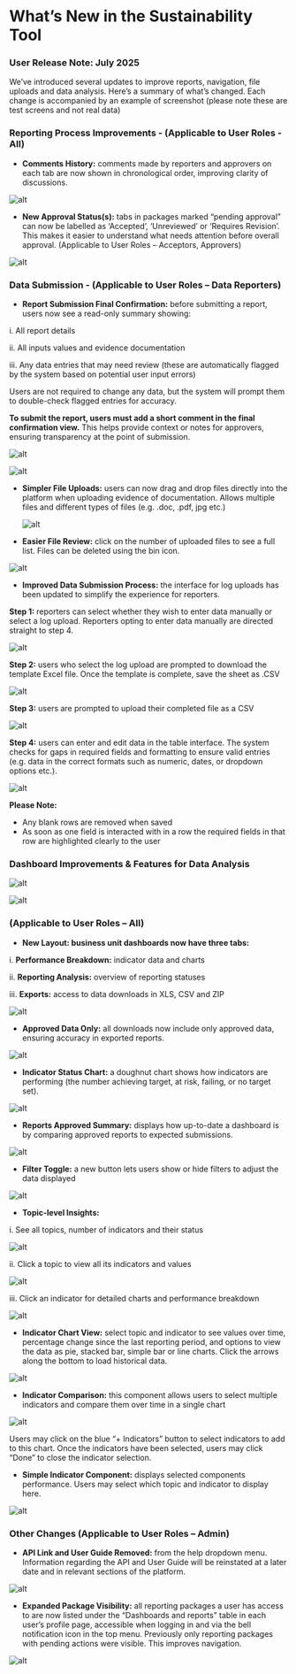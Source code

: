 # What’s New in the Sustainability Tool

### User Release Note: July 2025

We’ve introduced several updates to improve reports, navigation, file uploads and data analysis. Here’s a summary of what’s changed. Each change is accompanied by an example of screenshot (please note these are test screens and not real data)

### Reporting Process Improvements - (Applicable to User Roles - All)

- **Comments History:** comments made by reporters and approvers on each tab are now shown in chronological order, improving clarity of discussions.

![alt](/Release%20Notes/Images/Picture1.1.png)

- **New Approval Status(s):** tabs in packages marked “pending approval” can now be labelled as ‘Accepted’, ‘Unreviewed’ or ‘Requires Revision’. This makes it easier to understand what needs attention before overall approval.
(Applicable to User Roles – Acceptors, Approvers)

![alt](/Release%20Notes/Images/Picture1.2.png)

### Data Submission - (Applicable to User Roles – Data Reporters)

- **Report Submission Final Confirmation:** before submitting a report, users now see a read-only summary showing:

i.	All report details

ii.	All inputs values and evidence documentation

iii.	Any data entries that may need review (these are automatically flagged by the system based on potential user input errors)

Users are not required to change any data, but the system will prompt them to double-check flagged entries for accuracy.

**To submit the report, users must add a short comment in the final confirmation view.** This helps provide context or notes for approvers, ensuring transparency at the point of submission.

![alt](/Release%20Notes/Images/Picture1.3.png)

 ![alt](/Release%20Notes/Images/Picture1.4.png)

- **Simpler File Uploads:** users can now drag and drop files directly into the platform when uploading evidence of documentation. Allows multiple files and different types of files (e.g. .doc, .pdf, jpg etc.)

  ![alt](/Release%20Notes/Images/Picture1.5.png)
 
-	**Easier File Review:** click on the number of uploaded files to see a full list. Files can be deleted using the bin icon.

 ![alt](/Release%20Notes/Images/Picture1.6.png)

- **Improved Data Submission  Process:** the interface for log uploads has been updated to simplify the experience for reporters.

**Step 1:** reporters can select whether they wish to enter data manually or select a log upload. Reporters opting to enter data manually are directed straight to step 4. 

 ![alt](/Release%20Notes/Images/Picture1.7.png)

**Step 2:** users who select the log upload are prompted to download the template Excel file. Once the template is complete, save the sheet as .CSV

 ![alt](/Release%20Notes/Images/Picture1.8.png)

**Step 3:** users are prompted to upload their completed file as a CSV

 ![alt](/Release%20Notes/Images/Picture1.9.png)
 
**Step 4:** users can enter and edit data in the table interface. The system checks for gaps in required fields and formatting to ensure valid entries (e.g. data in the correct formats such as numeric, dates, or dropdown options etc.).

 ![alt](/Release%20Notes/Images/Picture1.10.png)
 
**Please Note:**
-	Any blank rows are removed when saved
-	As soon as one field is interacted with in a row the required fields in that row are highlighted clearly to the user

### Dashboard Improvements & Features for Data Analysis 

 ![alt](/Release%20Notes/Images/Picture1.11.png)

  ![alt](/Release%20Notes/Images/Picture1.12.png)

### (Applicable to User Roles – All)

- **New Layout: business unit dashboards now have three tabs:**

i.	**Performance Breakdown:** indicator data and charts

ii.	**Reporting Analysis:** overview of reporting statuses

iii.	**Exports:** access to data downloads in XLS, CSV and ZIP

 ![alt](/Release%20Notes/Images/Picture1.13.png)
 
-	**Approved Data Only:** all downloads now include only approved data, ensuring accuracy in exported reports.

 ![alt](/Release%20Notes/Images/Picture1.14.png)

-	**Indicator Status Chart:** a doughnut chart shows how indicators are performing (the number achieving target, at risk, failing, or no target set).

 ![alt](/Release%20Notes/Images/Picture1.15.png)

-	**Reports Approved Summary:** displays how up-to-date a dashboard is by comparing approved reports to expected submissions.

 ![alt](/Release%20Notes/Images/Picture1.16.png)

-	**Filter Toggle:** a new button lets users show or hide filters to adjust the data displayed

 ![alt](/Release%20Notes/Images/Picture1.17.png)
 
- **Topic-level Insights:**

i.	See all topics, number of indicators and their status

 ![alt](/Release%20Notes/Images/Picture1.18.png)
 
ii.	Click a topic to view all its indicators and values

 ![alt](/Release%20Notes/Images/Picture1.19.png)

iii.	Click an indicator for detailed charts and performance breakdown

 ![alt](/Release%20Notes/Images/Picture1.20.png)

-	**Indicator Chart View:** select topic and indicator to see values over time, percentage change since the last reporting period, and options to view the data as pie, stacked bar, simple bar or line charts. Click the arrows along the bottom to load historical data.

![alt](/Release%20Notes/Images/Picture1.21.png)
 
- **Indicator Comparison:** this component allows users to select multiple indicators and compare them over time in a single chart

![alt](/Release%20Notes/Images/Picture1.22.png)

Users may click on the blue “+ Indicators” button to select indicators to add to this chart. Once the indicators have been selected, users may click “Done” to close the indicator selection.

-	**Simple Indicator Component:** displays selected components performance. Users may select which topic and indicator to display here.

![alt](/Release%20Notes/Images/Picture1.23.png)
 
### Other Changes (Applicable to User Roles – Admin)

- **API Link and User Guide Removed:** from the help dropdown menu. Information regarding the API and User Guide will be reinstated at a later date and in relevant sections of the platform.

![alt](/Release%20Notes/Images/Picture1.24.png)

-	**Expanded Package Visibility:** all reporting packages a user has access to are now listed under the “Dashboards and reports” table in each user’s profile page, accessible when logging in and via the bell notification icon in the top menu. Previously only reporting packages with pending actions were visible. This improves navigation.

![alt](/Release%20Notes/Images/Picture1.25.png)
 
